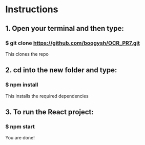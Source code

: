 # Instructions

## 1. Open your terminal and then type:
### $ git clone https://github.com/boogysh/OCR_PR7.git 
This clones the repo

## 2. cd into the new folder and type:
### $ npm install
This installs the required dependencies

## 3. To run the React project:
### $ npm start
You are done!




